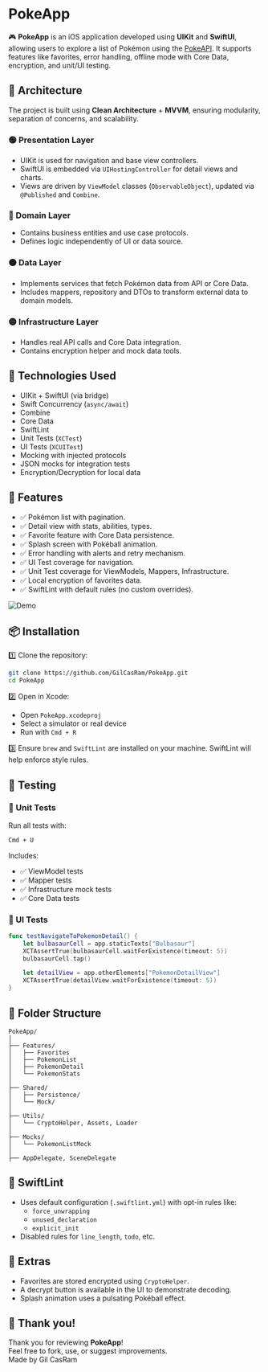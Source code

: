 # PokeApp

🎮 **PokeApp** is an iOS application developed using **UIKit** and **SwiftUI**, allowing users to explore a list of Pokémon using the [PokeAPI](https://pokeapi.co/). It supports features like favorites, error handling, offline mode with Core Data, encryption, and unit/UI testing.

## 🧱 Architecture

The project is built using **Clean Architecture** + **MVVM**, ensuring modularity, separation of concerns, and scalability.

### 🟢 Presentation Layer
- UIKit is used for navigation and base view controllers.
- SwiftUI is embedded via `UIHostingController` for detail views and charts.
- Views are driven by `ViewModel` classes (`ObservableObject`), updated via `@Published` and `Combine`.

### 🔵 Domain Layer
- Contains business entities and use case protocols.
- Defines logic independently of UI or data source.

### 🟠 Data Layer
- Implements services that fetch Pokémon data from API or Core Data.
- Includes mappers, repository and DTOs to transform external data to domain models.

### 🟡 Infrastructure Layer
- Handles real API calls and Core Data integration.
- Contains encryption helper and mock data tools.

## 🔧 Technologies Used

- UIKit + SwiftUI (via bridge)
- Swift Concurrency (`async/await`)
- Combine
- Core Data
- SwiftLint
- Unit Tests (`XCTest`)
- UI Tests (`XCUITest`)
- Mocking with injected protocols
- JSON mocks for integration tests
- Encryption/Decryption for local data

## 🚀 Features

- ✅ Pokémon list with pagination.
- ✅ Detail view with stats, abilities, types.
- ✅ Favorite feature with Core Data persistence.
- ✅ Splash screen with Pokéball animation.
- ✅ Error handling with alerts and retry mechanism.
- ✅ UI Test coverage for navigation.
- ✅ Unit Test coverage for ViewModels, Mappers, Infrastructure.
- ✅ Local encryption of favorites data.
- ✅ SwiftLint with default rules (no custom overrides).

![Demo](Assets/demo.gif)

## 📦 Installation

1️⃣ Clone the repository:
```bash
git clone https://github.com/GilCasRam/PokeApp.git
cd PokeApp
```

2️⃣ Open in Xcode:
- Open `PokeApp.xcodeproj`
- Select a simulator or real device
- Run with `Cmd + R`

3️⃣  Ensure `brew` and `SwiftLint` are installed on your machine. SwiftLint will help enforce style rules.
## 🧪 Testing

### 📍 Unit Tests
Run all tests with:
```bash
Cmd + U
```
Includes:
- ✅ ViewModel tests
- ✅ Mapper tests
- ✅ Infrastructure mock tests
- ✅ Core Data tests

### 📍 UI Tests
```swift
func testNavigateToPokemonDetail() {
    let bulbasaurCell = app.staticTexts["Bulbasaur"]
    XCTAssertTrue(bulbasaurCell.waitForExistence(timeout: 5))
    bulbasaurCell.tap()

    let detailView = app.otherElements["PokemonDetailView"]
    XCTAssertTrue(detailView.waitForExistence(timeout: 5))
}
```

## 📁 Folder Structure

```
PokeApp/
│
├── Features/
│   ├── Favorites
│   ├── PokemonList
│   ├── PokemonDetail
│   └── PokemonStats
│
├── Shared/
│   ├── Persistence/
│   └── Mock/
│
├── Utils/
│   └── CryptoHelper, Assets, Loader
│
├── Mocks/
│   └── PokemonListMock
│
├── AppDelegate, SceneDelegate
```

## 📘 SwiftLint

- Uses default configuration (`.swiftlint.yml`) with opt-in rules like:
  - `force_unwrapping`
  - `unused_declaration`
  - `explicit_init`
- Disabled rules for `line_length`, `todo`, etc.

## 🔐 Extras

- Favorites are stored encrypted using `CryptoHelper`.
- A decrypt button is available in the UI to demonstrate decoding.
- Splash animation uses a pulsating Pokéball effect.

## 🙌 Thank you!

Thank you for reviewing **PokeApp**!  
Feel free to fork, use, or suggest improvements.  
Made by Gil CasRam
